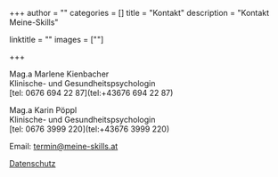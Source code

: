 +++
author = ""
categories = []
title = "Kontakt"
description = "Kontakt Meine-Skills"

linktitle = ""
images = [""]

+++

Mag.a Marlene Kienbacher<br>
Klinische- und Gesundheitspsychologin<br>
[tel: 0676 694 22 87](tel:+43676 694 22 87)


Mag.a Karin Pöppl <br>
Klinische- und Gesundheitspsychologin<br>
[tel: 0676 3999 220](tel:+43676 3999 220)


Email: [termin@meine-skills.at](mailto:termin@meine-skills.at)

[Datenschutz](/privacy)


